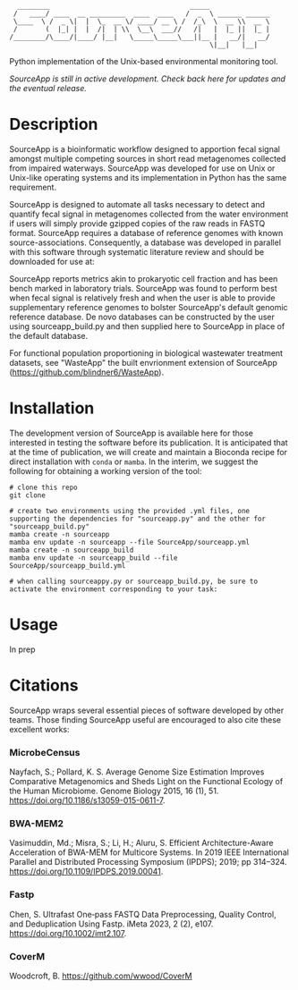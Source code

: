       ________                                   _____                 
     /   ____/ ____  __ _________  ____  ____   /  _  \ ______ ______  
     \____  \ /  _ \|  |  \_  __ \/ ____/ __ \ /  /_\  \  __ \\  __ \ 
     /       (  |_| |  |  /|  | \\  \__\  ___//   /|   |  |_ ||  |_ |
    /________/\____/|____/ |__|   \_____\_____\___||__ |   __/|   __/ 
                                                      \|__|   |__|   

Python implementation of the Unix-based environmental monitoring tool.

*SourceApp is still in active development. Check back here for updates and the eventual release.*

# Description 
SourceApp is a bioinformatic workflow designed to apportion fecal signal amongst
multiple competing sources in short read metagenomes collected from impaired 
waterways. SourceApp was developed for use on Unix or Unix-like operating systems
and its implementation in Python has the same requirement.

SourceApp is designed to automate all tasks necessary to detect and quantify fecal
signal in metagenomes collected from the water environment if users will simply 
provide gzipped copies of the raw reads in FASTQ format. SourceApp requires a
database of reference genomes with known source-associations. Consequently,
a database was developed in parallel with this software through systematic 
literature review and should be downloaded for use at: <URL>

SourceApp reports metrics akin to prokaryotic cell fraction and has been bench
marked in laboratory trials. SourceApp was found to perform best when fecal signal 
is relatively fresh and when the user is able to provide supplementary reference 
genomes to bolster SourceApp's default genomic reference database. De novo 
databases can be constructed by the user using sourceapp_build.py and then 
supplied here to SourceApp in place of the default database. 

For functional population proportioning in biological wastewater treatment datasets, see "WasteApp" the built envrionment extension of SourceApp (https://github.com/blindner6/WasteApp). 

# Installation

The development version of SourceApp is available here for those interested in testing the software before its publication. It is anticipated that at the time of publication, we will create and maintain a Bioconda recipe for direct installation with `conda` or `mamba`. In the interim, we suggest the following for obtaining a working version of the tool:
```
# clone this repo
git clone

# create two environments using the provided .yml files, one supporting the dependencies for "sourceapp.py" and the other for "sourceapp_build.py"
mamba create -n sourceapp
mamba env update -n sourceapp --file SourceApp/sourceapp.yml
mamba create -n sourceapp_build
mamba env update -n sourceapp_build --file SourceApp/sourceapp_build.yml

# when calling sourceappy.py or sourceapp_build.py, be sure to activate the environment corresponding to your task:

```
# Usage

In prep

# Citations

SourceApp wraps several essential pieces of software developed by other teams. 
Those finding SourceApp useful are encouraged to also cite these excellent works:
    
### MicrobeCensus

Nayfach, S.; Pollard, K. S. Average Genome Size Estimation Improves Comparative Metagenomics and Sheds Light on the Functional Ecology of the Human Microbiome. Genome Biology 2015, 16 (1), 51. https://doi.org/10.1186/s13059-015-0611-7.

### BWA-MEM2

Vasimuddin, Md.; Misra, S.; Li, H.; Aluru, S. Efficient Architecture-Aware Acceleration of BWA-MEM for Multicore Systems. In 2019 IEEE International Parallel and Distributed Processing Symposium (IPDPS); 2019; pp 314–324. https://doi.org/10.1109/IPDPS.2019.00041.

### Fastp

Chen, S. Ultrafast One‐pass FASTQ Data Preprocessing, Quality Control, and Deduplication Using Fastp. iMeta 2023, 2 (2), e107. https://doi.org/10.1002/imt2.107.

### CoverM

Woodcroft, B. https://github.com/wwood/CoverM

